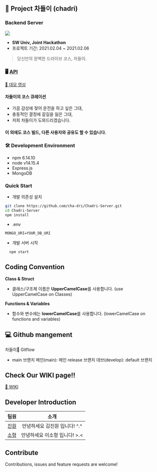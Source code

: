 ## 🚙 Project 차들이 (chadri)
### Backend Server

<p>
  <img src="https://img.shields.io/badge/version-1.0.0-blue.svg?cacheSeconds=2592000" />
</p>

* <b> SW Univ, Joint Hackathon </b>
* 프로젝트 기간: 2021.02.04 ~ 2021.02.06
> 당신만의 완벽한 드라이브 코스, 차들이.


### 🖥 [API](https://www.notion.so/API-849531aafe174b979e9ba8bd6984a0a0)

[🎥 데모 영상](https://youtu.be/2Lj_Yu49aR0)

#### 차들이의 코스 큐레이션

- 가끔 감성에 젖어 운전을 하고 싶은 그대,
- 충동적인 결정에 갈길을 잃은 그대,
- 저희 차들이가 도와드리겠습니다.

#### 이 외에도 코스 빌드, 다른 사용자와 공유도 할 수 있습니다.

### 🛠 Development Environment
- npm 6.14.10
- node v14.15.4
- Express.js
- MongoDB

### Quick Start

- 개발 의존성 설치

```sh
git clone https://github.com/cha-dri/Chadri-Server.git
cd Chadri-Server
npm install
```

- .env

```env
MONGO_URI=YOUR_DB_URI
```

- 개발 서버 시작

```sh
  npm start
```

## Coding Convention
    
**Class & Struct**

- 클래스/구조체 이름은 **UpperCamelCase**를 사용합니다.
(use UpperCamelCase on Classes)


**Functions & Variables**

- 함수와 변수에는 **lowerCamelCase**를 사용합니다.
  (lowerCamelCase on functions and variables)


## 💻 Github mangement


<summary> 차들이🚙 Gitflow </summary>
      
- main 브랜치
 메인(main): 메인 release 브랜치
 데브(develop): default 브랜치 

## Check Our WIKI page!!
[📖 WIKI](https://github.com/cha-dri/Chadri-Server/wiki)

## Developer Introduction


| 팀원  | 소개 |
|:---:|:-------:|
| [진원](https://github.com/xmcodings) | 안녕하세요 김진원 입니다! ^.^ |
| [소형](https://github.com/sohyeong-dev) | 안녕하세요 이소형 입니다! >.< |


## Contribute

Contributions, issues and feature requests are welcome!

